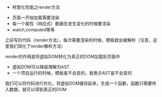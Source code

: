 * 柯里化性能之render方法

- 页面一开始加载需要渲染
- 每一个属性（响应式）数据在发生变化的时候要渲染
- watch,computed等等

之前写的代码（render方法），每次需要渲染的时候，模板就会被解析（注意，这里我们简化了render解析方法）

render的作用是将虚拟DOM转化为真正的DOM加载到页面中

- 虚拟DOM可以降级理解为AST
- 一个项目运行的时候，模板是不会变的，就表示AST是不会变的

我们可以将代码进行优化，将虚拟DOM缓存起来，生成一个函数，函数只需要传入数据，就可以得到真正的DOM